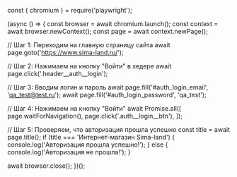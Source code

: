 const { chromium } = require('playwright');

(async () => {
  const browser = await chromium.launch();
  const context = await browser.newContext();
  const page = await context.newPage();

  // Шаг 1: Переходим на главную страницу сайта
  await page.goto('https://www.sima-land.ru/');

  // Шаг 2: Нажимаем на кнопку "Войти" в хедере
  await page.click('.header__auth__login');

  // Шаг 3: Вводим логин и пароль
  await page.fill('#auth_login_email', 'qa_test@test.ru');
  await page.fill('#auth_login_password', 'qa_test');

  // Шаг 4: Нажимаем на кнопку "Войти"
  await Promise.all([
    page.waitForNavigation(),
    page.click('.auth__login__btn'),
  ]);

  // Шаг 5: Проверяем, что авторизация прошла успешно
  const title = await page.title();
  if (title === 'Интернет-магазин Sima-land') {
    console.log('Авторизация прошла успешно!');
  } else {
    console.log('Авторизация не прошла!');
  }

  await browser.close();
})();
